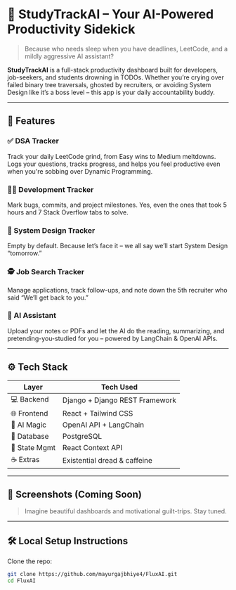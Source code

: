 # 🚀 StudyTrackAI – Your AI-Powered Productivity Sidekick

> Because who needs sleep when you have deadlines, LeetCode, and a mildly aggressive AI assistant?

**StudyTrackAI** is a full-stack productivity dashboard built for developers, job-seekers, and students drowning in TODOs. Whether you’re crying over failed binary tree traversals, ghosted by recruiters, or avoiding System Design like it’s a boss level – this app is your daily accountability buddy.

---

## 🧩 Features

### ✅ DSA Tracker
Track your daily LeetCode grind, from Easy wins to Medium meltdowns. Logs your questions, tracks progress, and helps you feel productive even when you're sobbing over Dynamic Programming.

### 👨‍💻 Development Tracker
Mark bugs, commits, and project milestones. Yes, even the ones that took 5 hours and 7 Stack Overflow tabs to solve.

### 🧠 System Design Tracker
Empty by default. Because let’s face it – we all say we’ll start System Design “tomorrow.”

### 🕵️ Job Search Tracker
Manage applications, track follow-ups, and note down the 5th recruiter who said “We’ll get back to you.”

### 🤖 AI Assistant
Upload your notes or PDFs and let the AI do the reading, summarizing, and pretending-you-studied for you – powered by LangChain & OpenAI APIs.

---

## ⚙️ Tech Stack

| Layer        | Tech Used                          |
|--------------|------------------------------------|
| 💻 Backend    | Django + Django REST Framework     |
| 🌐 Frontend   | React + Tailwind CSS               |
| 🧠 AI Magic   | OpenAI API + LangChain             |
| 💾 Database   | PostgreSQL                         |
| 🧰 State Mgmt | React Context API                  |
| ☕ Extras      | Existential dread & caffeine       |

---

## 📸 Screenshots (Coming Soon)

> Imagine beautiful dashboards and motivational guilt-trips. Stay tuned.

---

## 🛠️ Local Setup Instructions

Clone the repo:

```bash
git clone https://github.com/mayurgajbhiye4/FluxAI.git
cd FluxAI
